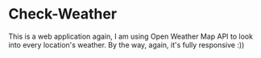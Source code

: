# Check-Weather
This is a web application again, I am using Open Weather Map API to look into every location's weather. By the way, again, it's fully responsive :))
